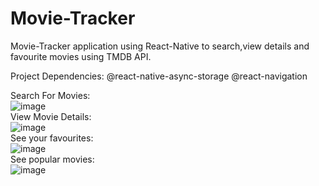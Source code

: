 # Movie-Tracker
Movie-Tracker application using React-Native to search,view details and favourite movies using TMDB API.

Project Dependencies:
@react-native-async-storage
@react-navigation


Search For Movies:
<br>
![image](https://user-images.githubusercontent.com/82721312/190634042-dcf4d2ef-6ad5-45d4-aac6-b74c59208c73.png)
<br>
View Movie Details:
<br>
![image](https://user-images.githubusercontent.com/82721312/190636408-70199597-0502-4fd6-a5f9-1cb570fad991.png)
<br>
See your favourites:
<br>
![image](https://user-images.githubusercontent.com/82721312/190636520-ff6d3185-e93c-42a3-b3be-1a5f54d6b8e3.png)
<br>
See popular movies:
<br>
![image](https://user-images.githubusercontent.com/82721312/190636599-2015b4bd-18d8-4c2b-952f-22300bad064c.png)
